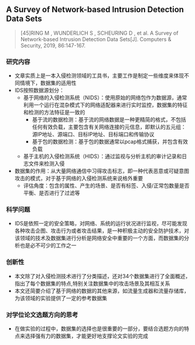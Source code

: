 ## A Survey of Network-based Intrusion Detection Data Sets

> [45]RING M , WUNDERLICH S , SCHEURING D , et al. A Survey of Network-based Intrusion Detection Data Sets[J]. Computers & Security, 2019, 86:147-167.  

### 研究内容

- 文章实质上是一本入侵检测领域的工具书，主要工作是制定一些维度来体现不同情境下，数据集的适用性
- IDS按照数据源划分：
  - 基于网络的入侵检测系统（NIDS）：使用原始的网络包作为数据源，通常利用一个运行在混杂模式下的网络适配器来进行实时监控，数据集的特征和检测的方法特征是一致的
    - 基于流的数据检测：基于流的网络数据是一种更精简的格式，不包括任何有效负载，主要包含有关网络连接的元信息，即默认的五元组：源IP地址、源端口、目标IP地址、目标端口和传输协议
    - 基于包的数据检测：基于包的数据通常以pcap格式捕获，并包含有效负载
  - 基于主机的入侵检测系统（HIDS）：通过监视与分析主机的审计记录和日志文件来检测入侵
- 数据集的作用：从大量网络通信中习得攻击标志，即一种代表恶意或可疑意图攻击的模式，对于基于网络的入侵检测系统来说格外重要
  - 评估角度：包含的属性、产生的场景、是否有标签、入侵/正常包数量是否平衡、是否进行了过滤等


### 科学问题

- IDS是依照一定的安全策略，对网络、系统的运行状况进行监视，尽可能发现各种攻击企图、攻击行为或者攻击结果，是一种积极主动的安全防护技术，对该领域的技术及数据集进行分析是网络安全中重要的一个方面，而数据集的分析也是必不可少的工作之一

### 创新性

- 本文除了对入侵检测技术进行了分类描述，还对34个数据集进行了全面概述，指出了每个数据集的特点,特别关注数据集中的攻击场景及其相互关系
- 本文还简要介绍了基于网络的数据的其他来源，如流量生成器和流量存储库，为该领域的实验提供了一定的参考数据集

### 对学位论文选题方向的思考

- 在做实验的过程中，数据集的选择也是很重要的一部分，要结合选题方向的特点来选择强有力的数据集，才能更好地支撑论文实验的完成